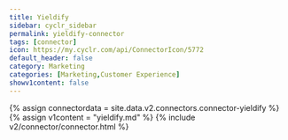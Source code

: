 ```yaml
---
title: Yieldify
sidebar: cyclr_sidebar
permalink: yieldify-connector
tags: [connector]
icon: https://my.cyclr.com/api/ConnectorIcon/5772
default_header: false
category: Marketing
categories: [Marketing,Customer Experience]
showv1content: false
---
```

{% assign connectordata = site.data.v2.connectors.connector-yieldify %}
{% assign v1content = "yieldify.md" %}
{% include v2/connector/connector.html %}	